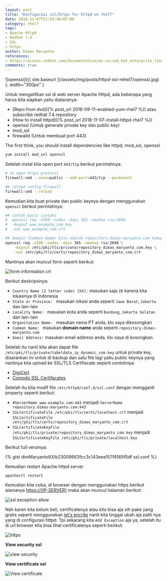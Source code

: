 ```yaml
---
layout: post
title: "Konfigurasi ssl/https for httpd on rhel7"
date: 2018-11-07T21:54:48+07:00
category: rhel7
tags: 
- Apache Httpd
- Redhat 7.4
- SSL
- https
author: Dimas Maryanto 
references:
- https://access.redhat.com/documentation/en-us/red_hat_enterprise_linux/7/html/security_guide/sec-using_openssl
comments: true
---
```


![openssl]({{ site.baseurl }}/assets/img/posts/httpd-ssl-rehel7/openssl.jpg){: width="300px" }

Untuk mengatifkan ssl di web server Apache Httpd, ada beberapa yang harus kita siapkan yaitu diataranya:

- [Repo from dvd]({% post_url 2018-09-11-enabled-yum-rhel7 %}) atau subscribe redhat 7.4 repository
- [How to install httpd]({% post_url 2018-11-07-install-httpd-rhel7 %}) 
- openssl (Untuk generate private key dan public key)
- mod_ssl
- firewalld (Untuk membuat port 443)

<!--more-->

The first think, you should install dependencies like httpd, mod_ssl, openssl

```bash
yum install mod_ssl openssl
```

Setelah instal kita open port `443/tcp` berikut perintahnya:

```bash
# to open https protocol
firewall-cmd --zone=public --add-port=443/tcp --permanent

## reload config firewall
firewall-cmd --reload
```

Kemudian kita buat private dan public keynya dengan menggunakan `openssl` berikut perintahnya:

```bash
## contoh basic sintaks
#  openssl req -x509 -nodes -days 365 -newkey rsa:2048 
#  -keyout www_example_com.key 
#  -out www_example_com.crt

## domain (Common Name) kita adalah repository.dimas-maryanto.com kemudian kita simpan filenya di /etc/pki/tls/
openssl req -x509 -nodes -days 365 -newkey rsa:2048 \
    -keyout /etc/pki/tls/private/repository_dimas_maryanto_com.key \
    -out /etc/pki/tls/certs/repository_dimas_maryanto_com.crt
```

Mantinya akan muncul form seperti berikut:

![form information crt]({{site.baseurl}}/assets/img/posts/httpd-ssl-rehel7/generate-crt-key.png)

Berikut deskripsinya:

- `Country Name (2 letter code) [XX]:` masukan saja `ID` karena kita lokasinya di Indonesia
- `State or Province: ` masukan lokasi anda seperti `Jawa Barat`, `Jakarta` dan lain-lain
- `Locality Name: ` masukan kota anda seperti `Bandung`, `Jakarta Selatan` dan lain-lain
- `Organitation Name: ` masukan nama PT anda, klo saya dikosongkan
- `Common Name: ` masukan **domain name** anda seperti `repository.dimas-maryanto.com`
- `Email Address:` masukan email address anda, klo saya di kosongkan.

Setelah itu nanti kita akan dapat file `/etc/pki/tls/private/tabeldata_ip_dynamic_com.key` untuk private key, disarankan ini untuk di backup dan satu file lagi yaitu public keynya yang nantinya kita upload ke SSL/TLS Certifacate seperti contohnya:

- [DigiCert](https://www.digicert.com)
- [Comodo SSL Certifacates](https://www.ssls.com)

Setelah itu kita modif file `/etc/httpd/conf.d/ssl.conf` dengan mengganti property seperti berikut:

- `#ServerName www.example.com:443` menjadi `ServerName repository.dimas-maryanto.com:443`
- `SSLCertificateFile /etc/pki/tls/certs/localhost.crt` menjadi `SSLCertificateFile /etc/pki/tls/certs/repository_dimas_maryanto_com.crt`
- `SSLCertificateKeyFile /etc/pki/tls/private/repository_dimas_maryanto_com.key` menjadi `SSLCertificateKeyFile /etc/pki/tls/private/localhost.key`

Berikut full versinya:

{% gist dimMaryanto93/b23009663fcc3c143eee157f4165f5df ssl.conf %}

Kemudian restart Apache httpd server

```bash
apachectl restart
```

Kemudian kita coba, di browser dengan menggunakan https berikut alamanya [https://{IP-SERVER}](https://localhost) maka akan muncul halaman berikut:

![ssl exception allow]({{site.baseurl}}/assets/img/posts/httpd-ssl-rehel7/ssl-exception-allow.png)

Nah karen kita belum beli, certificatenya atau kita bisa aja sih pake yang gratis seperti menggunakan [let's encritp](https://letsencrypt.org/) nanti kita tinggal ubah aja path nya yang di configurasi httpd. Tpi sekarang kita `Add Exception` aja ya, setelah itu di url browser kita bisa lihat certificatenya seperti berikut:

![https]({{site.baseurl}}/assets/img/posts/httpd-ssl-rehel7/httpd-with-https.png)

**View security ssl**

![view security]({{site.baseurl}}/assets/img/posts/httpd-ssl-rehel7/view-security.png)

**View certificate ssl**

![View certificate]({{site.baseurl}}/assets/img/posts/httpd-ssl-rehel7/view-certificate.png)
